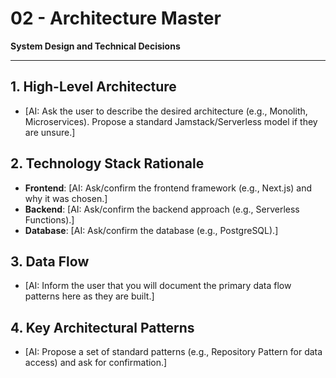 # 02 - Architecture Master
**System Design and Technical Decisions**
<!-- AI Genesis Guide: For migrations, analyze the legacy project's package.json and framework files. For new projects, ask the user about their preferred stack. -->

---

## 1. High-Level Architecture
- [AI: Ask the user to describe the desired architecture (e.g., Monolith, Microservices). Propose a standard Jamstack/Serverless model if they are unsure.]

## 2. Technology Stack Rationale
- **Frontend**: [AI: Ask/confirm the frontend framework (e.g., Next.js) and why it was chosen.]
- **Backend**: [AI: Ask/confirm the backend approach (e.g., Serverless Functions).]
- **Database**: [AI: Ask/confirm the database (e.g., PostgreSQL).]

## 3. Data Flow
- [AI: Inform the user that you will document the primary data flow patterns here as they are built.]

## 4. Key Architectural Patterns
- [AI: Propose a set of standard patterns (e.g., Repository Pattern for data access) and ask for confirmation.] 